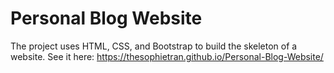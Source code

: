 # Personal Blog Website

The project uses HTML, CSS, and Bootstrap to build the skeleton of a website. See it here: https://thesophietran.github.io/Personal-Blog-Website/

